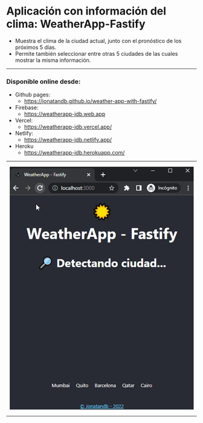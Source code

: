 # Aplicación con información del clima: WeatherApp-Fastify

- Muestra el clima de la ciudad actual, junto con el pronóstico de los próximos 5 días.
- Permite también seleccionar entre otras 5 ciudades de las cuales mostrar la misma información.

---

### Disponible online desde:

- Github pages:
  - https://jonatandb.github.io/weather-app-with-fastify/
- Firebase:
  - https://weatherapp-jdb.web.app
- Vercel:
  - https://weatherapp-jdb.vercel.app/
- Netlify:
  - https://weatherapp-jdb.netlify.app/
- Heroku
  - https://weatherapp-jdb.herokuapp.com/

---

<center>

![desktop](/frontend/WeatherApp_Screenshot_v5.gif)

</center>

---
